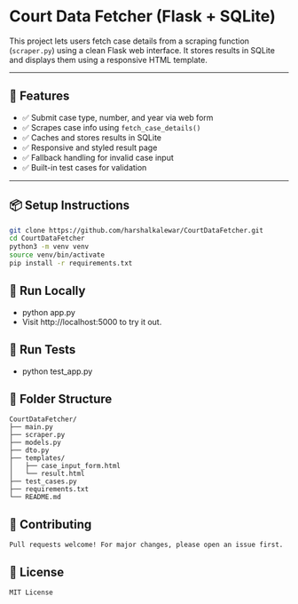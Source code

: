# Court Data Fetcher (Flask + SQLite)

This project lets users fetch case details from a scraping function (`scraper.py`) using a clean Flask web interface. It stores results in SQLite and displays them using a responsive HTML template.

---

## 🔧 Features

- ✅ Submit case type, number, and year via web form
- ✅ Scrapes case info using `fetch_case_details()`
- ✅ Caches and stores results in SQLite
- ✅ Responsive and styled result page
- ✅ Fallback handling for invalid case input
- ✅ Built-in test cases for validation

---


## 📦 Setup Instructions

```bash
git clone https://github.com/harshalkalewar/CourtDataFetcher.git
cd CourtDataFetcher
python3 -m venv venv
source venv/bin/activate
pip install -r requirements.txt

```

## 🚀 Run Locally

- python app.py
- Visit http://localhost:5000 to try it out.

## 🧪 Run Tests

- python test_app.py


## 📝 Folder Structure

```
CourtDataFetcher/
├── main.py
├── scraper.py
├── models.py
├── dto.py
├── templates/
│   ├── case_input_form.html
│   └── result.html
├── test_cases.py
├── requirements.txt
└── README.md
```


## 📮 Contributing

```
Pull requests welcome! For major changes, please open an issue first.
```

## 📄 License

```
MIT License
```